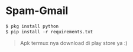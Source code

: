 # Spam-Gmail

```python
$ pkg install python
$ pip install -r requirements.txt
```
> Apk termux nya download di play store ya :)


